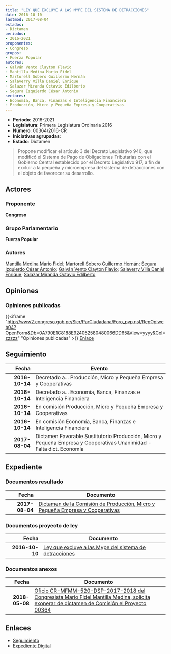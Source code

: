 ```yaml
---
title: "LEY QUE EXCLUYE A LAS MYPE DEL SISTEMA DE DETRACCIONES"
date: 2016-10-10
lastmod: 2017-08-04
estados:
- Dictamen
periodos:
- 2016-2021
proponentes:
- Congreso
grupos:
- Fuerza Popular
autores:
- Galván Vento Clayton Flavio
- Mantilla Medina Mario Fidel
- Martorell Sobero Guillermo Hernán
- Salaverry Villa Daniel Enrique
- Salazar Miranda Octavio Edilberto
- Segura Izquierdo César Antonio
sectores:
- Economía, Banca, Finanzas e Inteligencia Financiera
- Producción, Micro y Pequeña Empresa y Cooperativas
---
```

- **Periodo**: 2016-2021
- **Legislatura**: Primera Legislatura Ordinaria 2016
- **Número**: 00364/2016-CR
- **Iniciativas agrupadas**: 
- **Estado**: Dictamen

> Propone modificar el artículo 3 del Decreto Legislativo 940, que modificó el Sistema de Pago de Obligaciones Tributarias con el Gobierno Central establecido por el Decreto Legislativo 917, a fin de excluir a la pequeña y microempresa del sistema de detracciones con el objeto de favorecer su desarrollo.


## Actores

### Proponente

**Congreso**

### Grupo Parlamentario

**Fuerza Popular**

### Autores

[Mantilla Medina Mario Fidel](mailto:mailto:mmantilla@congreso.gob.pe); [Martorell Sobero Guillermo Hernán](mailto:mailto:gmartorell@congreso.gob.pe); [Segura Izquierdo César Antonio](mailto:mailto:csegura@congreso.gob.pe); [Galván Vento Clayton Flavio](mailto:mailto:cgalvan@congreso.gob.pe); [Salaverry Villa Daniel Enrique](mailto:mailto:dsalaverry@congreso.gob.pe); [Salazar Miranda Octavio Edilberto](mailto:mailto:osalazar@congreso.gob.pe)

## Opiniones

### Opiniones publicadas

{{<iframe "http://www2.congreso.gob.pe/Sicr/ParCiudadana/Foro_pvp.nsf/RepOpiweb04?OpenForm&Db=0A790E1C8188E924052580480066DD65&View=yyyy&Col=zzzzz" "Opiniones publicadas" >}}
[Enlace](http://www2.congreso.gob.pe/Sicr/ParCiudadana/Foro_pvp.nsf/RepOpiweb04?OpenForm&Db=0A790E1C8188E924052580480066DD65&View=yyyy&Col=zzzzz)


## Seguimiento

| Fecha | Evento |
|------:|--------|
| **2016-10-14** | Decretado a... Producción, Micro y Pequeña Empresa y Cooperativas |
| **2016-10-14** | Decretado a... Economía, Banca, Finanzas e Inteligencia Financiera |
| **2016-10-14** | En comisión Producción, Micro y Pequeña Empresa y Cooperativas |
| **2016-10-14** | En comisión Economía, Banca, Finanzas e Inteligencia Financiera |
| **2017-08-04** | Dictamen Favorable Sustitutorio Producción, Micro y Pequeña Empresa y Cooperativas Unanimidad - Falta dict. Economía |

## Expediente

### Documentos resultado

| Fecha | Documento |
|------:|-----------|
| **2017-08-04** | [Dictamen de la Comisión de Producción, Micro y Pequeña Empresa y Cooperativas](http://www.leyes.congreso.gob.pe/Documentos/2016_2021/Dictamenes/Proyectos_de_Ley/00364DC18MAY20170804.pdf) |

### Documentos proyecto de ley

| Fecha | Documento |
|------:|-----------|
| **2016-10-10** | [Ley que excluye a las Mype del sistema de detracciones](http://www.leyes.congreso.gob.pe/Documentos/2016_2021/Proyectos_de_Ley_y_de_Resoluciones_Legislativas/PL0036420161010..pdf) |

### Documentos anexos

| Fecha | Documento |
|------:|-----------|
| **2018-05-08** | [Oficio CR-MFMM-520-DSP-2017-2018 del Congresista Mario Fidel Mantilla Medina, solicita exonerar de dictamen de Comisión el Proyecto 00364](http://www.leyes.congreso.gob.pe/Documentos/2016_2021/Oficios/Congresistas/OFICIO-CR-MFMM-520-DSP-2017-2018.pdf) |

## Enlaces

- [Seguimiento](http://www2.congreso.gob.pe/Sicr/TraDocEstProc/CLProLey2016.nsf/f7fff46988ca05b1052578e100829cc7/61b99af0fa66f15c0525804800627085?OpenDocument)
- [Expediente Digital](http://www2.congreso.gob.pe/Sicr/TraDocEstProc/Expvirt_2011.nsf/visbusqptramdoc1621/00364?opendocument)

